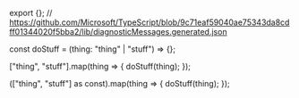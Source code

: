 export {};
// https://github.com/Microsoft/TypeScript/blob/9c71eaf59040ae75343da8cdff01344020f5bba2/lib/diagnosticMessages.generated.json

const doStuff = (thing: "thing" | "stuff") => {};

["thing", "stuff"].map(thing => {
  doStuff(thing);
});

(["thing", "stuff"] as const).map(thing => {
  doStuff(thing);
});
